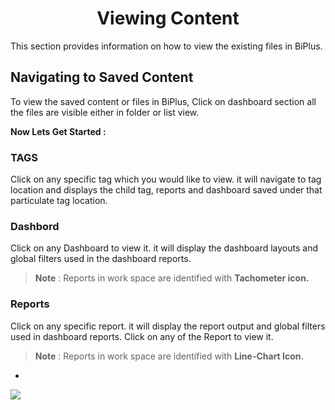 


<center><h1>Viewing Content</h1></center>

This section provides information on how to view the existing files in BiPlus.

## Navigating to Saved Content 

To view the saved content or files in BiPlus, Click on dashboard section all the files are visible either in folder or list view.

**Now Lets Get Started :**

### TAGS
Click on any specific tag which you would like to view. it will navigate to tag location and displays the child tag, reports and dashboard saved under that particulate tag location.

### Dashbord
 Click on any Dashboard to view it. it will display the dashboard layouts and global filters used in the dashboard reports.
> **Note** : Reports in work space are identified with **Tachometer icon.**

 ### Reports
 Click on any specific report. it will display the report output and global filters used in dashboard reports.
 Click on any of the Report to view it.
> **Note** : Reports in work space are identified with **Line-Chart Icon.**

-


![
](https://raw.githubusercontent.com/sv18042016/fp1/acecb4718f4fcc87c3245fbb9a955c19c1bf9370/images/view_list1.png)


<!--stackedit_data:
eyJoaXN0b3J5IjpbLTU2MTY2OTM2MywxMTk1MjUzNTExLDcwMT
Q3OTA0MiwxNTM2NDY5MjQ4LC03OTQzMzkzMTQsMTQ2NDc0ODI0
MCwtODAwODY3Mzg0LDQ5Nzk2MzAyOSwxMDA2ODgwODY2LDEyOD
Q1NzQ0NTcsMjAwMTE2Mjk3OCwtMTEwMTA4ODk3MiwxNTczOTQ1
NTcwXX0=
-->